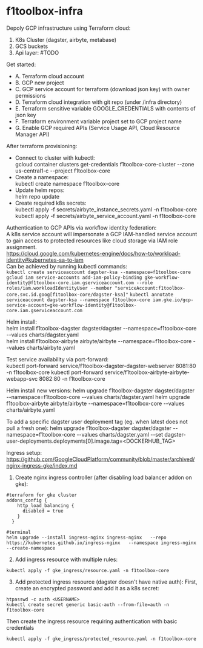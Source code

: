 # f1toolbox-infra

Depoly GCP infrastructure using Terraform cloud:

1. K8s Cluster (dagster, airbyte, metabase)
2. GCS buckets
3. Api layer: #TODO

Get started:
- A. Terraform cloud account
- B. GCP new project
- C. GCP service account for terraform (download json key) with owner permissions
- D. Terraform cloud integration with git repo (under /infra directory)
- E. Terraform sensitive variable GOOGLE_CREDENTIALS with contents of json key
- F. Terraform environment variable project set to GCP project name
- G. Enable GCP required APIs (Service Usage API, Cloud Resource Manager API)

After terraform provisioning:
- Connect to cluster with kubectl: \
gcloud container clusters get-credentials f1toolbox-core-cluster --zone us-central1-c --project f1toolbox-core
- Create a namespace: \
kubectl create namespace f1toolbox-core
- Update helm repos: \
helm repo update
- Create required k8s secrets: \
kubectl apply -f secrets/airbyte_instance_secrets.yaml -n f1toolbox-core \
kubectl apply -f secrets/airbyte_service_account.yaml -n f1toolbox-core

Authentication to GCP APIs via workflow identity federation: \
A k8s service account will impersonate a GCP IAM-handled service account to gain access to protected resources like cloud storage via IAM role assignment. \
https://cloud.google.com/kubernetes-engine/docs/how-to/workload-identity#kubernetes-sa-to-iam \
Can be achieved by running kubectl commands: \
```kubectl create serviceaccount dagster-ksa --namespace=f1toolbox-core```
```gcloud iam service-accounts add-iam-policy-binding gke-workflow-identity@f1toolbox-core.iam.gserviceaccount.com --role roles/iam.workloadIdentityUser --member "serviceAccount:f1toolbox-core.svc.id.goog[f1toolbox-core/dagster-ksa]"```
```kubectl annotate serviceaccount dagster-ksa --namespace f1toolbox-core iam.gke.io/gcp-service-account=gke-workflow-identity@f1toolbox-core.iam.gserviceaccount.com```

Helm install: \
helm install f1toolbox-dagster dagster/dagster --namespace=f1toolbox-core --values charts/dagster.yaml \
helm install f1toolbox-airbyte airbyte/airbyte --namespace=f1toolbox-core --values charts/airbyte.yaml

Test service availability via port-forward: \
kubectl port-forward service/f1toolbox-dagster-dagster-webserver 8081:80 -n f1toolbox-core
kubectl port-forward service/f1toolbox-airbyte-airbyte-webapp-svc 8082:80 -n f1toolbox-core

Helm install new versions:
helm upgrade f1toolbox-dagster dagster/dagster --namespace=f1toolbox-core --values charts/dagster.yaml
helm upgrade f1toolbox-airbyte airbyte/airbyte --namespace=f1toolbox-core --values charts/airbyte.yaml

To add a specific dagster user deployment tag (eg. when latest does not pull a fresh one):
helm upgrade f1toolbox-dagster dagster/dagster --namespace=f1toolbox-core --values charts/dagster.yaml --set dagster-user-deployments.deployments[0].image.tag=<DOCKERHUB_TAG>

Ingress setup:
https://github.com/GoogleCloudPlatform/community/blob/master/archived/nginx-ingress-gke/index.md

1. Create nginx ingress controller (after disabling load balancer addon on gke):
```
#terraform for gke cluster
addons_config {
    http_load_balancing {
      disabled = true
    }
  }

#terminal
helm upgrade --install ingress-nginx ingress-nginx   --repo https://kubernetes.github.io/ingress-nginx   --namespace ingress-nginx --create-namespace
```
2. Add ingress resource with multiple rules:
```
kubectl apply -f gke_ingress/resource.yaml -n f1toolbox-core
```
3. Add protected ingress resource (dagster doesn't have native auth):
First, create an encrypted password and add it as a k8s secret:
```
htpasswd -c auth <USERNAME>
kubectl create secret generic basic-auth --from-file=auth -n f1toolbox-core
```
Then create the ingress resource requiring authentication with basic credentials
```
kubectl apply -f gke_ingress/protected_resource.yaml -n f1toolbox-core
```